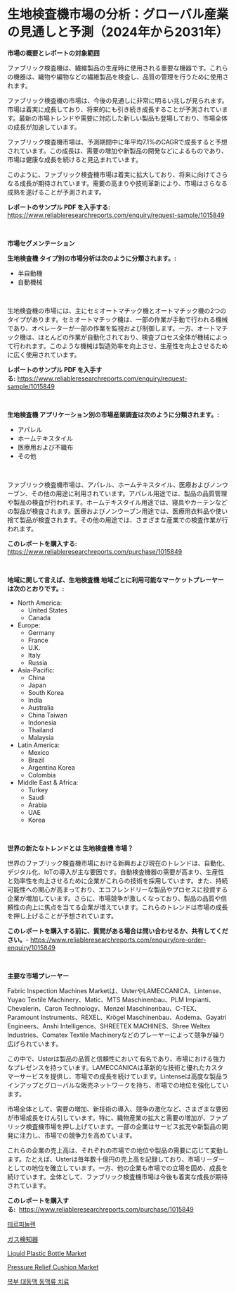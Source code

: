 <p><h1>生地検査機市場の分析：グローバル産業の見通しと予測（2024年から2031年）</h1></p><p><strong>市場の概要とレポートの対象範囲</strong></p>
<p><p>ファブリック検査機は、繊維製品の生産時に使用される重要な機器です。これらの機器は、織物や編物などの繊維製品を検査し、品質の管理を行うために使用されます。</p><p>ファブリック検査機の市場は、今後の見通しに非常に明るい兆しが見られます。市場は着実に成長しており、将来的にも引き続き成長することが予測されています。最新の市場トレンドや需要に対応した新しい製品も登場しており、市場全体の成長が加速しています。</p><p>ファブリック検査機市場は、予測期間中に年平均7.1%のCAGRで成長すると予想されています。この成長は、需要の増加や新製品の開発などによるものであり、市場は健康な成長を続けると見込まれています。</p><p>このように、ファブリック検査機市場は着実に拡大しており、将来に向けてさらなる成長が期待されています。需要の高まりや技術革新により、市場はさらなる成熟を遂げることが予測されます。</p></p>
<p><strong>レポートのサンプル PDF を入手する:</strong> <a href="https://www.reliableresearchreports.com/enquiry/request-sample/1015849">https://www.reliableresearchreports.com/enquiry/request-sample/1015849</a></p>
<p>&nbsp;</p>
<p><strong>市場セグメンテーション</strong></p>
<p><strong>生地検査機 タイプ別の市場分析は次のように分類されます。:</strong></p>
<p><ul><li>半自動機</li><li>自動機械</li></ul></p>
<p>&nbsp;</p>
<p><p>生地検査機の市場には、主にセミオートマチック機とオートマチック機の2つのタイプがあります。セミオートマチック機は、一部の作業が手動で行われる機械であり、オペレーターが一部の作業を監視および制御します。一方、オートマチック機は、ほとんどの作業が自動化されており、検査プロセス全体が機械によって行われます。このような機械は製造効率を向上させ、生産性を向上させるために広く使用されています。</p></p>
<p><strong>レポートのサンプル PDF を入手する:</strong>&nbsp;<a href="https://www.reliableresearchreports.com/enquiry/request-sample/1015849">https://www.reliableresearchreports.com/enquiry/request-sample/1015849</a></p>
<p>&nbsp;</p>
<p><strong> 生地検査機 アプリケーション別の市場産業調査は次のように分類されます。:</strong></p>
<p><ul><li>アパレル</li><li>ホームテキスタイル</li><li>医療用および不織布</li><li>その他</li></ul></p>
<p>&nbsp;</p>
<p><p>ファブリック検査機市場は、アパレル、ホームテキスタイル、医療およびノンウーブン、その他の用途に利用されています。アパレル用途では、製品の品質管理や製品の検査が行われます。ホームテキスタイル用途では、寝具やカーテンなどの製品が検査されます。医療およびノンウーブン用途では、医療用衣料品や使い捨て製品が検査されます。その他の用途では、さまざまな産業での検査作業が行われます。</p></p>
<p><strong>このレポートを購入する:</strong>&nbsp; <a href="https://www.reliableresearchreports.com/purchase/1015849">https://www.reliableresearchreports.com/purchase/1015849</a></p>
<p>&nbsp;</p>
<p><strong>地域に関して言えば、生地検査機 地域ごとに利用可能なマーケットプレーヤーは次のとおりです。:</strong></p>
<p><ul>
    <li>
        North America:
        <ul>
            <li>United States</li>
            <li>Canada</li>
        </ul>
    </li>
    <li>
        Europe:
        <ul>
            <li>Germany</li>
            <li>France</li>
            <li>U.K.</li>
            <li>Italy</li>
            <li>Russia</li>
        </ul>
    </li>
    <li>
        Asia-Pacific:
        <ul>
            <li>China</li>
            <li>Japan</li>
            <li>South Korea</li>
            <li>India</li>
            <li>Australia</li>
            <li>China Taiwan</li>
            <li>Indonesia</li>
            <li>Thailand</li>
            <li>Malaysia</li>
        </ul>
    </li>
    <li>
        Latin America:
        <ul>
            <li>Mexico</li>
            <li>Brazil</li>
            <li>Argentina Korea</li>
            <li>Colombia</li>
        </ul>
    </li>
    <li>
        Middle East & Africa:
        <ul>
            <li>Turkey</li>
            <li>Saudi</li>
            <li>Arabia</li>
            <li>UAE</li>
            <li>Korea</li>
        </ul>
    </li>
    </ul></p>
<p>&nbsp;</p>
<p><strong>世界の新たなトレンドとは 生地検査機 市場？</strong></p>
<p><p>世界のファブリック検査機市場における新興および現在のトレンドは、自動化、デジタル化、IoTの導入が主な要因です。自動検査機器の需要が高まり、生産性と効率性を向上させるために企業がこれらの技術を採用しています。また、持続可能性への関心が高まっており、エコフレンドリーな製品やプロセスに投資する企業が増加しています。さらに、市場競争が激しくなっており、製品の品質や信頼性の向上に焦点を当てる企業が増えています。これらのトレンドは市場の成長を押し上げることが予想されています。</p></p>
<p><strong>このレポートを購入する前に、質問がある場合は問い合わせるか、共有してください。</strong>- <a href="https://www.reliableresearchreports.com/enquiry/pre-order-enquiry/1015849">https://www.reliableresearchreports.com/enquiry/pre-order-enquiry/1015849</a></p>
<p>&nbsp;</p>
<p><strong>主要な市場プレーヤー</strong></p>
<p><p>Fabric Inspection Machines Marketは、UsterやLAMECCANICA、Lintense、Yuyao Textile Machinery、Matic、MTS Maschinenbau、PLM Impianti、Chevalerin、Caron Technology、Menzel Maschinenbau、C-TEX、Paramount Instruments、REXEL、Krögel Maschinenbau、Aodema、Gayatri Engineers、Anshi Intelligence、SHREETEX MACHINES、Shree Weltex Industries、Comatex Textile Machineryなどのプレーヤーによって競争が繰り広げられています。</p><p>この中で、Usterは製品の品質と信頼性において有名であり、市場における強力なプレゼンスを持っています。LAMECCANICAは革新的な技術と優れたカスタマーサービスを提供し、市場での成長を続けています。Lintenseは高度な製品ラインアップとグローバルな販売ネットワークを持ち、市場での地位を強化しています。</p><p>市場全体として、需要の増加、新技術の導入、競争の激化など、さまざまな要因が市場成長をけん引しています。特に、織物産業の拡大と需要の増加が、ファブリック検査機市場を押し上げています。一部の企業はサービス拡充や新製品の開発に注力し、市場での競争力を高めています。</p><p>これらの企業の売上高は、それぞれの市場での地位や製品の需要に応じて変動します。たとえば、Usterは毎年数十億円の売上高を記録しており、市場リーダーとしての地位を確立しています。一方、他の企業も市場での立場を固め、成長を続けています。全体として、ファブリック検査機市場は今後も着実な成長が期待されています。</p></p>
<p><strong>このレポートを購入する:</strong>&nbsp;&nbsp;<a href="https://www.reliableresearchreports.com/purchase/1015849">https://www.reliableresearchreports.com/purchase/1015849</a></p>
<p><p><a href="https://github.com/oajzkywllm460/Market-Research-Report-List-1/blob/main/23119263655.md">테르피놀렌</a></p><p><a href="https://github.com/cbigkbh02719/Market-Research-Report-List-1/blob/main/65096534053.md">ガス検知器</a></p><p><a href="https://github.com/provorikovar/Market-Research-Report-List-3/blob/main/liquid-plastic-bottle-market.md">Liquid Plastic Bottle Market</a></p><p><a href="https://github.com/angelajermaine/Market-Research-Report-List-2/blob/main/pressure-relief-cushion-market.md">Pressure Relief Cushion Market</a></p><p><a href="https://medium.com/@gabrielblanda5656/%EB%B3%B5%EB%B6%80-%EB%8C%80%EB%8F%99%EB%A7%A5-%EC%8B%A0%EC%9E%A5%EC%A2%85-%EC%B9%98%EB%A3%8C-%EC%8B%9C%EC%9E%A5-%EA%B7%9C%EB%AA%A8-cagr-%EB%8F%99%ED%96%A5-2024-2030-df6fc26acea8">복부 대동맥 동맥류 치료</a></p></p>